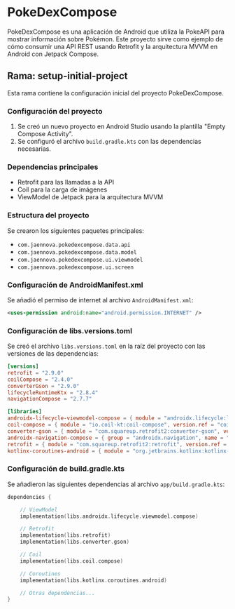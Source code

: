 # PokeDexCompose

PokeDexCompose es una aplicación de Android que utiliza la PokeAPI para mostrar información sobre Pokémon. Este proyecto sirve como ejemplo de cómo consumir una API REST usando Retrofit y la arquitectura MVVM en Android con Jetpack Compose.

## Rama: setup-initial-project

Esta rama contiene la configuración inicial del proyecto PokeDexCompose.

### Configuración del proyecto

1. Se creó un nuevo proyecto en Android Studio usando la plantilla "Empty Compose Activity".
2. Se configuró el archivo `build.gradle.kts` con las dependencias necesarias.

### Dependencias principales

- Retrofit para las llamadas a la API
- Coil para la carga de imágenes
- ViewModel de Jetpack para la arquitectura MVVM

### Estructura del proyecto

Se crearon los siguientes paquetes principales:

- `com.jaennova.pokedexcompose.data.api`
- `com.jaennova.pokedexcompose.data.model`
- `com.jaennova.pokedexcompose.ui.viewmodel`
- `com.jaennova.pokedexcompose.ui.screen`

### Configuración de AndroidManifest.xml

Se añadió el permiso de internet al archivo `AndroidManifest.xml`:

```xml
<uses-permission android:name="android.permission.INTERNET" />
```

### Configuración de libs.versions.toml

Se creó el archivo `libs.versions.toml` en la raíz del proyecto con las versiones de las dependencias:

```toml
[versions]
retrofit = "2.9.0"
coilCompose = "2.4.0"
converterGson = "2.9.0"
lifecycleRuntimeKtx = "2.8.4"
navigationCompose = "2.7.7"

[libraries]
androidx-lifecycle-viewmodel-compose = { module = "androidx.lifecycle:lifecycle-viewmodel-compose", version.ref = "lifecycleRuntimeKtx" }
coil-compose = { module = "io.coil-kt:coil-compose", version.ref = "coilCompose" }
converter-gson = { module = "com.squareup.retrofit2:converter-gson", version.ref = "converterGson" }
androidx-navigation-compose = { group = "androidx.navigation", name = "navigation-compose", version.ref = "navigationCompose" }
retrofit = { module = "com.squareup.retrofit2:retrofit", version.ref = "retrofit" }
kotlinx-coroutines-android = { module = "org.jetbrains.kotlinx:kotlinx-coroutines-android", version.ref = "kotlinxCoroutinesAndroid" }
```

### Configuración de build.gradle.kts

Se añadieron las siguientes dependencias al archivo `app/build.gradle.kts`:

```kotlin
dependencies {

    // ViewModel
    implementation(libs.androidx.lifecycle.viewmodel.compose)

    // Retrofit
    implementation(libs.retrofit)
    implementation(libs.converter.gson)

    // Coil
    implementation(libs.coil.compose)

    // Coroutines
    implementation(libs.kotlinx.coroutines.android)

    // Otras dependencias...
}
```